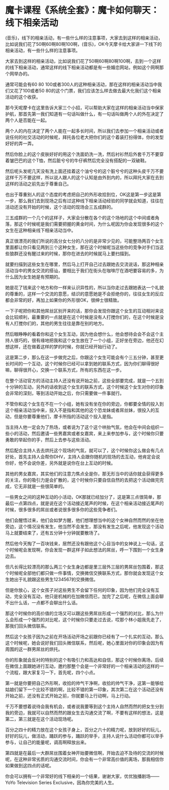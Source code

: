 # 魔卡课程《系统全套》：魔卡如何聊天：线下相亲活动

(音乐)，线下的相亲活动，有一些什么样的注意事项，大家去到这样的相亲活动，比如说我们花了50啊60啊80啊100啊，(音乐)，OK今天摩卡给大家讲一下线下的相亲活动，有一些什么样的注意事项。

大家去到这样的相亲活动，比如说我们花了50啊60啊80啊100啊，去到一个这样的线下相亲活动，通常这样的线下相亲活动都是有一些婚恋网站，例如这个网啊那个网举办的。

通常可能会有60 80 100或者300人的这种相亲活动，那在这样的相亲活动当中我们又花了100或者50 80的这个门票，我们应该怎么样去做去最大化我们这个相亲活动的这个收获。

那今天呢摩卡在这里告诉大家三个小招，可以帮助大家在这样的相亲活动当中保家护航，那首先第一我们知道有一句话叫做什么，有一句话叫做两个人的外在决定了两个人是否能在一起。

两个人的内在决定了两个人能在一起多长时间，所以我们去参加一个相亲活动或者说任何的社交活动的时候呢，拜托各位老大把你们的这个着装打扮得体，你的发型好好的弄一弄。

然后你脸上的这个皮肤好好的用这个洗面奶洗一洗，然后衬衫然后外套千万不要穿着皱巴巴的这个T恤，然后脏兮兮的牛仔裤然后完全没有搭配的一双破鞋。

然后呢头发呢几天没有洗上面还挂着这个油兮兮的这个脏兮兮的这种头皮千万不要这样千万不要这样，所以说人跟人的这个认知是由外到内的，所以拜托大家在去到这样的活动之前先出于尊重自己。

也出于尊重别人的这个态度的考虑把自己的外形收拾到位，OK这是第一步这是第一步，那么我们去到现场之后有过这种线下相亲活动经验的同学就会知道，往往在活动还没有开始的时候，这个活动的现场会三五成群的。

三五成群的一个几个的这样子，大家会分散在各个的这个场地的这个中间或者角落，那这个时候呢是我们需要把握的黄金时间，为什么呢因为你会发现很多的这个女生在这种相亲线下相亲活动当中。

真正很漂亮的我们所说的高分女七分的八分的是非常少见的，可能整场两百个女生里面都让你只看见两到三个这种女生，那在这个时候呢当这些你的竞争对手们当这些狼群还没有醒过来的时候，那你在进去的时候就马上要扫描到。

就要扫描到这些女生在哪里，然后马上打开自己过去跟她去交流说话，那这种相亲活动当中的男女交流的搭讪，要相比于我们在街头在咖啡厅在酒吧要容易的多，为什么因为女生她是有预期的。

她是花了钱来这个地方和你一样来认识异性的，所以当你走过去跟她表达一个礼貌的尊重的，这样一个交流的意愿，结识的意愿她是不会拒绝你的，往往女生的反应都会非常的好，再加上如果你的外形很OK，很绅士很精致。

一下子呢把你和其他屌丝区别开来的话，那你会发现你跟这个女生的互动相对来说会比较顺利，最重要的一点就是在这个时候是没有人打搅你们的，在这个时候是没有人打搅你们的，其他的男生往往是靠在别的地方。

然后眼睁睁的看着你和这个女生互动，因为他会想什么，他会想待会会不会这个主持人很巧的，很有缘地把我和这个女生放在了一个小组，正好坐在旁边，他还在幻想这样，还在做着这样的梦的时候，你就已经开始行动了。

这是第二步，那么在这一步做完之后，你跟这个女生可能会有个三五分钟，甚至更长时间的一个互动，这个时候你已经可以拿到她的联系方式，因为你们聊得很好嘛，聊得很开心，交换一个联系方式，所有的东西在这一步。

在整个活动官方的活动主持人还没有说开始之前，这些全部要完成，就是一个五到十分钟的互动，另外的话收到这个女生的联系方式，这个时候这个女生对你的印象会非常的深刻，等到活动开始之后，你只需要做一件事就行。

不管你和这个女生在不在一个小组，她有没有坐在你的旁边，你都要全情的投入到这个相亲活动当中来，投入不是指和其他的这个恐龙妹或者屌丝妹，很投入的互动，但是你要尊重他们，摩卡所指的活动这个投入是指。

当主持人他一定会为了热场，或者说为了这个这个哄抬气氛，他会在中间会组织一些小的活动，然后邀请一些男嘉宾或者女嘉宾，来上来参加参与，这个时候你只要勇敢的举起你的手，然后上去参与这些活动。

然后配合主持人去去烘托这个现场的气氛，就可以了，这个时候你这么做会有几点好处，首先主持人会帮你DHV，主持人会跟你随机的现场的去互动，他肯定会说你好，他不会说你差，另外就是说你在台上互动的时候。

其他的男女嘉宾，其实他们的注意力焦点全是你，那无形当中的话你就会获得更多的关注，你的吸引力是会扩散的，这个时候你只要自信自然的去把这个活动做完完成，它无非就是一些很简单的。

一些男女之间的这种互动的小活动，OK那就已经加分了，这是第三点很简单，那最后一点第四点，就是说在这个活动接近尾声的时候，在这个相亲活动接近尾声的时候，很多很多的屌丝或者说很多很多你的这些竞争者们。

他们会醒悟过来，他们会如梦方醒，他们想理想当中的这个女神自然而然的坐在他旁边，这个情况没有发生，他当然不会发生，那没有发生之后呢，他发现这个活动马上就要结束了，还有五分钟十分钟就要散场了。

然后他今天掏了一百块钱来，居然还没有跟他这个心目当中的女神说上一句话，这个时候呢会发现啊，你会发现一群这样子如此想法的屌丝，呼一下围到一个女生身边去。

但凡长得比较漂亮的那么两三个女生身边都是里三层外三层的男屌丝包围着，那这个时候呢全部他们都只做一件事情，交换微信交换联系方式，那你就会发现这个女生她出于礼貌跟这些男生1234567的交换微信。

但是你放心，这个女孩子对这些男生不会留下任何的印象，因为他们完全没有互动，完全没有互动，他只是机械的在加微信而已，加完了之后呢，在微信上面会聊不出什么话，一点都不会聊出什么话。

那这个时候你的高价值的立场又可以跟这些男屌丝形成一个强烈的对比，那么为什么会形成一个强烈的对比呢，这个时候你只要走过去说，哎那个林小姐我先走了，那我们回头微信联系。

然后这个女孩子因为之前在开场活动开场之前跟你已经有了一个扎实的互动，那么这个时候呢，她会说好我们回头微信联系，然后呢，她心里面对你的印象会因为有周围的这一群男屌丝的烘托。

你的形象就会反衬的特别的这个有吸引力和高达和自信，那这个时候你离场，后续在微信上面跟她进行互动，邀约那整个会是一个非常好的一个相亲活动的这样的一个流程，跟大家复习一下，首先呢，四个小点。

第一就是你要把自己外形啊，收拾的帅气干净啊，收拾的帅气干净，这第一能够给姑娘们留下一个比较不错的啊，比较不错的第一印象，其次第二在这个活动还没有开始之前，还没有正式开始之前，你就要马上行动啊，马上行动。

千万不要想着说待会我有机会，或者说我要等到这个主持人自然而然的把女生分到我的旁边，我就可以自然而然的跟女生去沟通交流了啊，不要有这样的想法，这是第二，第三就是在这个活动现场呢。

百分之四十的精力放在这个女孩子身上，百分之六十的精力呢，放到好好的玩儿，好好的玩儿，做活动，踊跃的参与，踊跃的举手，主持人说什么活动你都可以举手参与，让自己的能量呢，调高啊释放出来。

第四就是在最后一大群屌丝围着女神开始要微信啊，开始去迫不及待的交流的时候呢，在这种非常劣质的沟通交流时间，你会有一个非常高价值的离场，那我相信你如果做到这四点的话呢。

你会可以拥有一个非常好的线下相亲的一个结果，谢谢大家，优优独播剧场——YoYo Television Series Exclusive，因為你完美的人生。

